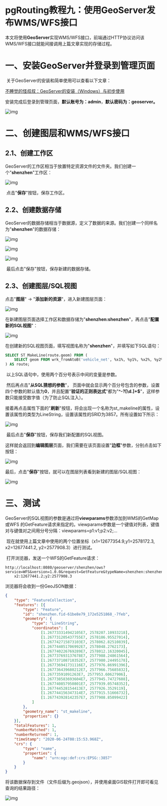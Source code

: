 # pgRouting教程九：使用GeoServer发布WMS/WFS接口

本文将使用**GeoServer**实现WMS/WFS接口，前端通过HTTP协议访问该WMS/WFS接口就能间接调用上篇文章实现的存储过程。

# 一、安装GeoServer并登录到管理页面

​    关于GeoServer的安装和简单使用可以查看以下文章：

[不睡觉的怪叔叔：GeoServer的安装（Windows）与初步使用](https://zhuanlan.zhihu.com/p/73293461)

   安装完成后登录到管理页面，**默认账号为：admin**，**默认密码为：geoserver。**

![img](https://pic1.zhimg.com/80/v2-7c6120f8554ec2d864f0b6646c77d8fc_720w.jpg)

# 二、创建图层和WMS/WFS接口

## 2.1、创建工作区

​    GeoServer的工作区相当于放置特定资源文件的文件夹。我们创建一个"**shenzhen**"工作区：

![img](https://pic2.zhimg.com/80/v2-09624209fef9dfd1eacb0f797b783391_720w.jpg)

​    点击"**保存**"按钮，保存工作区。

## 2.2、创建数据存储

​    GeoServer的数据存储相当于数据源，定义了数据的来源。我们创建一个同样名为"**shenzhen**"的数据存储：

![img](https://pic1.zhimg.com/80/v2-077608cd4863115b456e212f608ff3ac_720w.jpg)

![img](https://pic1.zhimg.com/80/v2-a77e7b8c911330ae7177b61eddaa65ec_720w.jpg)

![img](https://pic1.zhimg.com/80/v2-05b29a08b5f4fb4217fd03ac4ed0769c_720w.jpg)

​    最后点击"保存"按钮，保存新建的数据存储。

## 2.3、创建图层/SQL视图

点击"**图层**" -> "**添加新的资源**"，进入新建图层页面：

![img](https://pic2.zhimg.com/80/v2-a223d18f6154e0a77e5b872e88ba8ecd_720w.jpg)

​    在新建图层页面选择工作区和数据存储为"**shenzhen:shenzhen**"，再点击"**配置新的SQL视图**"：

![img](https://pic3.zhimg.com/80/v2-5c143ee849da544caee05636ed48b72e_720w.jpg)

​    在创建新的SQL视图页面，填写视图名称为"**shenzhen**"，并填写如下SQL语句：

```sql
SELECT ST_MakeLine(route.geom) FROM (
    SELECT geom FROM wrk_fromAtoB('vehicle_net', %x1%, %y1%, %x2%, %y2%) ORDER BY seq
) AS route;
```

​    以上SQL语句中，使用两个百分号表示中间的变量是参数。   

​    然后再点击"**从SQL猜想的参数**"， 页面中就会显示两个百分号包含的参数，设置四个参数的默认值为**0**，并且配置"**验证的正则表达式**"都为"**^-?[\d.]+$**"，这样参数只能接受数字值（为了防止SQL注入）。

​    接着再点击属性下面的"**刷新**"按钮，将会出现一个名称为st_makeline的属性，设置该属性的类型为LineString，设置该属性的SRID为3857。所有设置如下所示：

![img](https://pic3.zhimg.com/80/v2-ed164c998fe00e73a5671c8414029a0e_720w.jpg)

​    最后点击"**保存**"按钮，保存我们新配置的SQL视图。

​    这样就会返回到**编辑图层**页面，我们需要在该页面设置"**边框**"参数，分别点击如下按钮：

![img](https://pic1.zhimg.com/80/v2-8ca2c9e885e0e2947711193ebdb0b89c_720w.jpg)

​    最后，点击"**保存**"按钮，就可以在图层列表看到新建的图层/SQL视图：

![img](https://pic3.zhimg.com/80/v2-10a8fc51145424c6b2836a9e0169e27a_720w.jpg)

# 三、测试

​    GeoServer的SQL视图的参数是通过将**viewparams**参数添加到WMS的GetMap或WFS 的GetFeature请求来指定的。viewparams参数是一个键值对列表，键值对与键值对之间用分号分隔：viewparams=p1:v1;p2:v2;...

​    现在就使用上篇文章中使用的两个位置坐标（x1=12677354.9,y1=2578172.3,
​	x2=12677441.2, y2=2577908.3）进行测试。

​    打开浏览器，发送一个WFS的GetFeature请求：

```text
http://localhost:8080/geoserver/shenzhen/ows?service=WFS&version=1.0.0&request=GetFeature&typeName=shenzhen:shenzhen&maxFeatures=50&outputFormat=application/json&viewparams=x1:12677354.9;y1:2578172.3;
	x2:12677441.2;y2:2577908.3
```

   浏览器将会收到一份GeoJSON数据：

```json
{
	"type": "FeatureCollection",
	"features": [{
		"type": "Feature",
		"id": "shenzhen.fid-61be8e79_172e5251868_-7feb",
		"geometry": {
			"type": "LineString",
			"coordinates": [
				[1.267733314942105E7, 2578207.10933218],
				[1.267731205437755E7, 2578186.95527014],
				[1.267742715873103E7, 2578062.82510839],
				[1.267744051706992E7, 2578048.2762173],
				[1.267740226769289E7, 2578012.16320045],
				[1.267737693137678E7, 2577988.24861564],
				[1.267737108710352E7, 2577980.24495178],
				[1.267736941731116E7, 2577976.86991396],
				[1.267736439680212E7, 2577966.75685832],
				[1.26773591091263E7, 2577953.60627906],
				[1.267738583693604E7, 2577945.74727608],
				[1.267740857950801E7, 2577939.05748352],
				[1.267744528154413E7, 2577926.3529119],
				[1.267744156347314E7, 2577915.51666732],
				[1.267743928142357E7, 2577908.85099422]
			]
		},
		"geometry_name": "st_makeline",
		"properties": {}
	}],
	"totalFeatures": 1,
	"numberMatched": 1,
	"numberReturned": 1,
	"timeStamp": "2020-06-24T08:15:53.968Z",
	"crs": {
		"type": "name",
		"properties": {
			"name": "urn:ogc:def:crs:EPSG::3857"
		}
	}
}
```

​    将该数据保存到文件（文件后缀为.geojson），并使用桌面GIS软件打开即可看见查询的结果路径：

![img](https://pic1.zhimg.com/80/v2-aa09ed3c344fb9559c8422110689fd98_720w.jpg)